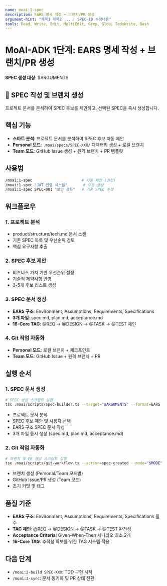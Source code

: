 ```yaml
---
name: moai:1-spec
description: EARS 명세 작성 + 브랜치/PR 생성
argument-hint: "제목1 제목2 ... | SPEC-ID 수정내용"
tools: Read, Write, Edit, MultiEdit, Grep, Glob, TodoWrite, Bash
---
```


# MoAI-ADK 1단계: EARS 명세 작성 + 브랜치/PR 생성

**SPEC 생성 대상**: $ARGUMENTS

## 🚀 SPEC 작성 및 브랜치 생성

프로젝트 문서를 분석하여 SPEC 후보를 제안하고, 선택된 SPEC을 즉시 생성합니다.

## 핵심 기능

- **스마트 분석**: 프로젝트 문서를 분석하여 SPEC 후보 자동 제안
- **Personal 모드**: `.moai/specs/SPEC-XXX/` 디렉터리 생성 + 로컬 브랜치
- **Team 모드**: GitHub Issue 생성 + 원격 브랜치 + PR 템플릿

## 사용법

```bash
/moai:1-spec                      # 자동 제안 (권장)
/moai:1-spec "JWT 인증 시스템"       # 수동 생성
/moai:1-spec SPEC-001 "보안 강화"   # 기존 SPEC 수정
```

## 워크플로우

### 1. 프로젝트 분석
- product/structure/tech.md 문서 스캔
- 기존 SPEC 목록 및 우선순위 검토
- 핵심 요구사항 추출

### 2. SPEC 후보 제안
- 비즈니스 가치 기반 우선순위 설정
- 기술적 제약사항 반영
- 3-5개 후보 리스트 생성

### 3. SPEC 문서 생성
- **EARS 구조**: Environment, Assumptions, Requirements, Specifications
- **3개 파일**: spec.md, plan.md, acceptance.md
- **16-Core TAG**: @REQ → @DESIGN → @TASK → @TEST 체인

### 4. Git 작업 자동화
- **Personal 모드**: 로컬 브랜치 + 체크포인트
- **Team 모드**: GitHub Issue + 원격 브랜치 + PR

## 실행 순서

### 1. SPEC 문서 생성
```bash
# SPEC 생성 스크립트 실행
tsx .moai/scripts/spec-builder.ts --target="$ARGUMENTS" --format=EARS
```
- 프로젝트 문서 분석
- SPEC 후보 제안 및 사용자 선택
- EARS 구조 SPEC 문서 작성
- 3개 파일 동시 생성 (spec.md, plan.md, acceptance.md)

### 2. Git 작업 자동화
```bash
# 브랜치 및 PR 생성 스크립트 실행
tsx .moai/scripts/git-workflow.ts --action=spec-created --mode="$MODE"
```
- 브랜치 생성 (Personal/Team 모드별)
- GitHub Issue/PR 생성 (Team 모드)
- 초기 커밋 및 태그

## 품질 기준

- **EARS 구조**: Environment, Assumptions, Requirements, Specifications 필수
- **TAG 체인**: @REQ → @DESIGN → @TASK → @TEST 완전성
- **Acceptance Criteria**: Given-When-Then 시나리오 최소 2개
- **16-Core TAG**: 추적성 확보를 위한 TAG 시스템 적용

## 다음 단계

- `/moai:2-build SPEC-XXX`: TDD 구현 시작
- `/moai:3-sync`: 문서 동기화 및 PR 상태 전환
